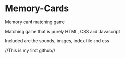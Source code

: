 # Memory-Cards
Memory card matching game

Matching game that is purely HTML, CSS and Javascript

Included are the sounds, images, index file and css


//This is my first github//
